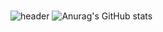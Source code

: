 ### 
<!--
**parkjineon/parkjineon** is a ✨ _special_ ✨ repository because its `README.md` (this file) appears on your GitHub profile.

Here are some ideas to get you started:

- 🔭 I’m currently working on ...
- 🌱 I’m currently learning ...
- 👯 I’m looking to collaborate on ...
- 🤔 I’m looking for help with ...
- 💬 Ask me about ...
- 📫 How to reach me: ...
- 😄 Pronouns: ...
- ⚡ Fun fact: ...
-->
![header](https://capsule-render.vercel.app/api?type=waving&color=4FC9DE&height=300&section=header&text=TrueWord\nWorld!&fontSize=90&fontColor=DFFFFF&animation=twinkling)
![Anurag's GitHub stats](https://github-readme-stats.vercel.app/api?username=parkjineon&show_icons=true&theme=default)

